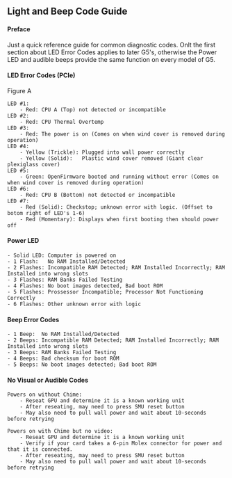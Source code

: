 ## Light and Beep Code Guide

#### Preface

Just a quick reference guide for common diagnostic codes. Onlt the first section about LED Error Codes applies to later G5's, otherwise the Power LED and audible beeps provide the same function on every model of G5.

#### LED Error Codes (PCIe)

Figure A

    LED #1:
        - Red: CPU A (Top) not detected or incompatible
    LED #2:
        - Red: CPU Thermal Overtemp
    LED #3:
        - Red: The power is on (Comes on when wind cover is removed during operation)
    LED #4:
        - Yellow (Trickle): Plugged into wall power correctly
        - Yellow (Solid):   Plastic wind cover removed (Giant clear plexiglass cover)
    LED #5:
        - Green: OpenFirmware booted and running without error (Comes on when wind cover is removed during operation)
    LED #6:
        - Red: CPU B (Bottom) not detected or incompatible
    LED #7:
        - Red (Solid): Checkstop; unknown error with logic. (Offset to botom right of LED's 1-6)
        - Red (Momentary): Displays when first booting then should power off

#### Power LED

    - Solid LED: Computer is powered on
    - 1 Flash:   No RAM Installed/Detected
    - 2 Flashes: Incompatible RAM Detected; RAM Installed Incorrectly; RAM Installed into wrong slots
    - 3 Flashes: RAM Banks Failed Testing
    - 4 Flashes: No boot images detected, Bad boot ROM
    - 5 Flashes: Prossessor Incompatible; Processor Not Functioning Correctly
    - 6 Flashes: Other unknown error with logic

#### Beep Error Codes

    - 1 Beep:  No RAM Installed/Detected
    - 2 Beeps: Incompatible RAM Detected; RAM Installed Incorrectly; RAM Installed into wrong slots
    - 3 Beeps: RAM Banks Failed Testing
    - 4 Beeps: Bad checksum for boot ROM
    - 5 Beeps: No boot images detected; Bad boot ROM

#### No Visual or Audible Codes

    Powers on without Chime:
        - Reseat GPU and determine it is a known working unit
        - After reseating, may need to press SMU reset button
        - May also need to pull wall power and wait about 10-seconds before retrying
    
    Powers on with Chime but no video:
        - Reseat GPU and determine it is a known working unit
        - Verify if your card takes a 6-pin Molex connector for power and that it is connected.
        - After reseating, may need to press SMU reset button
        - May also need to pull wall power and wait about 10-seconds before retrying